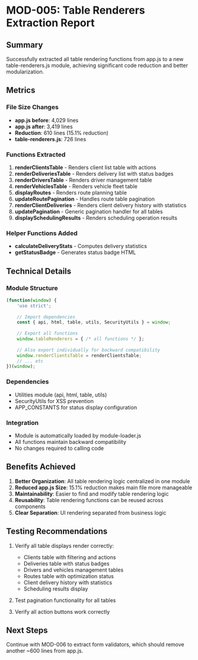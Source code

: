 # MOD-005: Table Renderers Extraction Report

## Summary
Successfully extracted all table rendering functions from app.js to a new table-renderers.js module, achieving significant code reduction and better modularization.

## Metrics

### File Size Changes
- **app.js before**: 4,029 lines
- **app.js after**: 3,419 lines
- **Reduction**: 610 lines (15.1% reduction)
- **table-renderers.js**: 726 lines

### Functions Extracted
1. **renderClientsTable** - Renders client list table with actions
2. **renderDeliveriesTable** - Renders delivery list with status badges
3. **renderDriversTable** - Renders driver management table
4. **renderVehiclesTable** - Renders vehicle fleet table
5. **displayRoutes** - Renders route planning table
6. **updateRoutePagination** - Handles route table pagination
7. **renderClientDeliveries** - Renders client delivery history with statistics
8. **updatePagination** - Generic pagination handler for all tables
9. **displaySchedulingResults** - Renders scheduling operation results

### Helper Functions Added
- **calculateDeliveryStats** - Computes delivery statistics
- **getStatusBadge** - Generates status badge HTML

## Technical Details

### Module Structure
```javascript
(function(window) {
    'use strict';
    
    // Import dependencies
    const { api, html, table, utils, SecurityUtils } = window;
    
    // Export all functions
    window.tableRenderers = { /* all functions */ };
    
    // Also export individually for backward compatibility
    window.renderClientsTable = renderClientsTable;
    // ... etc
})(window);
```

### Dependencies
- Utilities module (api, html, table, utils)
- SecurityUtils for XSS prevention
- APP_CONSTANTS for status display configuration

### Integration
- Module is automatically loaded by module-loader.js
- All functions maintain backward compatibility
- No changes required to calling code

## Benefits Achieved

1. **Better Organization**: All table rendering logic centralized in one module
2. **Reduced app.js Size**: 15.1% reduction makes main file more manageable
3. **Maintainability**: Easier to find and modify table rendering logic
4. **Reusability**: Table rendering functions can be reused across components
5. **Clear Separation**: UI rendering separated from business logic

## Testing Recommendations

1. Verify all table displays render correctly:
   - Clients table with filtering and actions
   - Deliveries table with status badges
   - Drivers and vehicles management tables
   - Routes table with optimization status
   - Client delivery history with statistics
   - Scheduling results display

2. Test pagination functionality for all tables

3. Verify all action buttons work correctly

## Next Steps

Continue with MOD-006 to extract form validators, which should remove another ~600 lines from app.js.